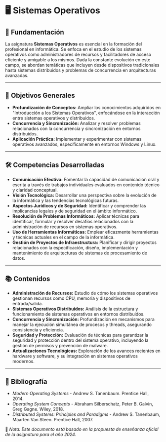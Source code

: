 # 🖥️ Sistemas Operativos

## 🧐 Fundamentación

La asignatura **Sistemas Operativos** es esencial en la formación del profesional en informática. Se enfoca en el estudio de los sistemas operativos como administradores de recursos y facilitadores de acceso eficiente y amigable a los mismos. Dada la constante evolución en este campo, se abordan temáticas que incluyen desde dispositivos tradicionales hasta sistemas distribuidos y problemas de concurrencia en arquitecturas avanzadas.

---

## 🎯 Objetivos Generales

- **Profundización de Conceptos:** Ampliar los conocimientos adquiridos en "Introducción a los Sistemas Operativos", enfocándose en la interacción entre sistemas operativos y distribuidos.
- **Concurrencia y Sincronización:** Analizar y resolver problemas relacionados con la concurrencia y sincronización en entornos distribuidos.
- **Aplicación Práctica:** Implementar y experimentar con sistemas operativos avanzados, específicamente en entornos Windows y Linux.

---

## 🛠️ Competencias Desarrolladas

- **Comunicación Efectiva:** Fomentar la capacidad de comunicación oral y escrita a través de trabajos individuales evaluados en contenido técnico y claridad conceptual.
- **Visión Tecnológica:** Desarrollar una perspectiva sobre la evolución de la informática y las tendencias tecnológicas futuras.
- **Aspectos Jurídicos y de Seguridad:** Identificar y comprender las implicancias legales y de seguridad en el ámbito informático.
- **Resolución de Problemas Informáticos:** Aplicar técnicas para identificar, formular y resolver desafíos relacionados con la administración de recursos en sistemas operativos.
- **Uso de Herramientas Informáticas:** Emplear eficazmente herramientas y técnicas actuales en el campo de la informática.
- **Gestión de Proyectos de Infraestructura:** Planificar y dirigir proyectos relacionados con la especificación, diseño, implementación y mantenimiento de arquitecturas de sistemas de procesamiento de datos.

---

## 📚 Contenidos

- **Administración de Recursos:** Estudio de cómo los sistemas operativos gestionan recursos como CPU, memoria y dispositivos de entrada/salida.
- **Sistemas Operativos Distribuidos:** Análisis de la estructura y funcionamiento de sistemas operativos en entornos distribuidos.
- **Concurrencia y Sincronización:** Profundización en mecanismos para manejar la ejecución simultánea de procesos y threads, asegurando consistencia y eficiencia.
- **Seguridad y Protección:** Evaluación de técnicas para garantizar la seguridad y protección dentro del sistema operativo, incluyendo la gestión de permisos y prevención de malware.
- **Actualizaciones Tecnológicas:** Exploración de los avances recientes en hardware y software, y su integración en sistemas operativos modernos.

---

## 📖 Bibliografía

- *Modern Operating Systems* - Andrew S. Tanenbaum. Prentice Hall, 2014.
- *Operating System Concepts* - Abraham Silberschatz, Peter B. Galvin, Greg Gagne. Wiley, 2018.
- *Distributed Systems: Principles and Paradigms* - Andrew S. Tanenbaum, Maarten Van Steen. Prentice Hall, 2007.

📌 *Nota: Este documento está basado en la propuesta de enseñanza oficial de la asignatura para el año 2024.*

